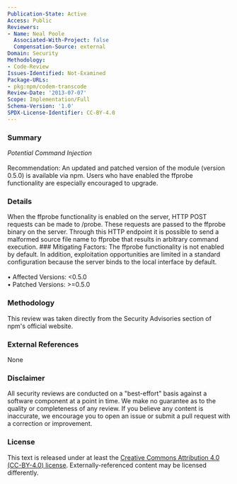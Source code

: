 ```yaml
---
Publication-State: Active
Access: Public
Reviewers:
- Name: Neal Poole
  Associated-With-Project: false
  Compensation-Source: external
Domain: Security
Methodology:
- Code-Review
Issues-Identified: Not-Examined
Package-URLs:
- pkg:npm/codem-transcode
Review-Date: '2013-07-07'
Scope: Implementation/Full
Schema-Version: '1.0'
SPDX-License-Identifier: CC-BY-4.0
---
```

### Summary
*Potential Command Injection*<br><br>Recommendation: An updated and patched version of the module (version 0.5.0) is available via npm. Users who have enabled the ffprobe functionality are especially encouraged to upgrade.
### Details
When the ffprobe functionality is enabled on the server, HTTP POST requests can be made to /probe. These requests are passed to the ffprobe binary on the server. Through this HTTP endpoint it is possible to send a malformed source file name to ffprobe that results in arbitrary command execution.  ### Mitigating Factors: The ffprobe functionality is not enabled by default. In addition, exploitation opportunities are limited in a standard configuration because the server binds to the local interface by default.
<br><br>• Affected Versions: <0.5.0
<br>• Patched Versions: >=0.5.0
### Methodology
This review was taken directly from the Security Advisories section of npm's official website.
### External References
None
### Disclaimer
All security reviews are conducted on a "best-effort" basis against a software component at a point in time. We make no guarantee as to the quality or completeness of any review. If you believe any content is inaccurate, we encourage you to open an issue or submit a pull request with a correction or improvement.
### License
This text is released under at least the [Creative Commons Attribution 4.0 (CC-BY-4.0) license](https://creativecommons.org/licenses/by/4.0/legalcode.txt). Externally-referenced content may be licensed differently.
